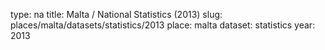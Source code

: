 type: na
title: Malta / National Statistics (2013)
slug: places/malta/datasets/statistics/2013
place: malta
dataset: statistics
year: 2013

